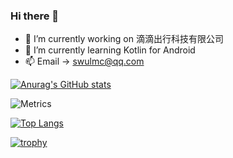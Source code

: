 ### Hi there 👋


- 🔭 I’m currently working on 滴滴出行科技有限公司
- 🌱 I’m currently learning Kotlin for Android
- 📫 Email -> swulmc@qq.com

[![Anurag's GitHub stats](https://github-readme-stats.vercel.app/api?username=mecenlee)](https://github.com/anuraghazra/github-readme-stats)

![Metrics](https://metrics.lecoq.io/Mecenlee?template=classic&isocalendar=1&languages=1&lines=1&habits=1&introduction=1&base=header%2C%20activity%2C%20community%2C%20repositories%2C%20metadata&base.indepth=false&base.hireable=false&base.skip=false&isocalendar=false&isocalendar.duration=full-year&languages=false&languages.ignored=HTML%2CCSS%2CJavaScript&languages.limit=8&languages.threshold=0%25&languages.other=false&languages.colors=github&languages.sections=most-used&languages.indepth=false&languages.analysis.timeout=15&languages.analysis.timeout.repositories=7.5&languages.categories=markup%2C%20programming&languages.recent.categories=markup%2C%20programming&languages.recent.load=300&languages.recent.days=14&lines=false&lines.sections=base&lines.repositories.limit=4&lines.history.limit=1&habits=false&habits.from=200&habits.days=14&habits.facts=true&habits.charts=false&habits.charts.type=classic&habits.trim=false&habits.languages.limit=8&habits.languages.threshold=0%25&introduction=false&introduction.title=true&config.timezone=Asia%2FShanghai)

[![Top Langs](https://github-readme-stats.vercel.app/api/top-langs/?username=mecenlee&hide=javascript,html,css&layout=compact)](https://github.com/anuraghazra/github-readme-stats)

[![trophy](https://github-profile-trophy.vercel.app/?username=mecenlee)](https://github.com/ryo-ma/github-profile-trophy)
